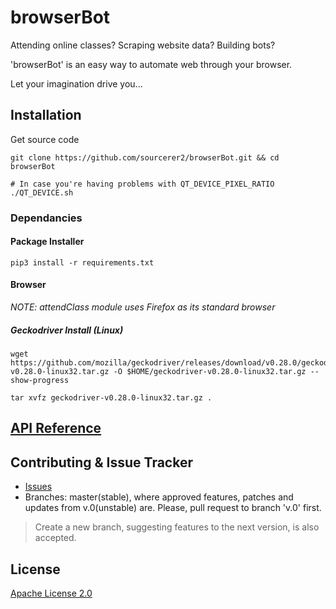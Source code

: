 # browserBot
Attending online classes? Scraping website data? Building bots? 

'browserBot' is an easy way to automate web through your browser. 

Let your imagination drive you...

## Installation
Get source code
```shell script
git clone https://github.com/sourcerer2/browserBot.git && cd browserBot

# In case you're having problems with QT_DEVICE_PIXEL_RATIO
./QT_DEVICE.sh
```

### Dependancies
#### Package Installer
```shell script
pip3 install -r requirements.txt
```

#### Browser
*NOTE: attendClass module uses Firefox as its standard browser*

##### Geckodriver Install (Linux)
```shell script
wget https://github.com/mozilla/geckodriver/releases/download/v0.28.0/geckodriver-v0.28.0-linux32.tar.gz -O $HOME/geckodriver-v0.28.0-linux32.tar.gz --show-progress

tar xvfz geckodriver-v0.28.0-linux32.tar.gz .
```

## [API Reference](https://github.com/mstr-Wolf/browserBot/tree/master/docs)

## Contributing & Issue Tracker
- [Issues](https://github.com/mstr-Wolf/browserBot/issues)
- Branches: master(stable), where approved features, patches and updates from v.0(unstable) are. Please, pull request to branch 'v.0' first.
> Create a new branch, suggesting features to the next version, is also accepted. 

## License
[Apache License 2.0](https://github.com/mstr-Wolf/browserBot/blob/master/LICENSE)
